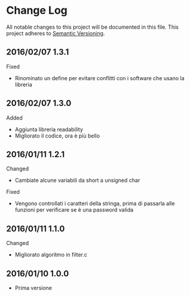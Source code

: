 # Change Log #

All notable changes to this project will be documented in this file.
This project adheres to [Semantic Versioning](http://semver.org/).

## 2016/02/07 1.3.1 ##

Fixed
 - Rinominato un define per evitare conflitti con i software che usano la libreria

## 2016/02/07 1.3.0 ##

Added
 - Aggiunta libreria readability
 - Migliorato il codice, ora è più bello

## 2016/01/11 1.2.1 ##

Changed
 - Cambiate alcune variabili da short a unsigned char

Fixed
 - Vengono controllati i caratteri della stringa, prima di passarla alle funzioni
   per verificare se è una password valida

## 2016/01/11 1.1.0 ##

Changed
 - Migliorato algoritmo in filter.c 

## 2016/01/10 1.0.0 ##

 - Prima versione
